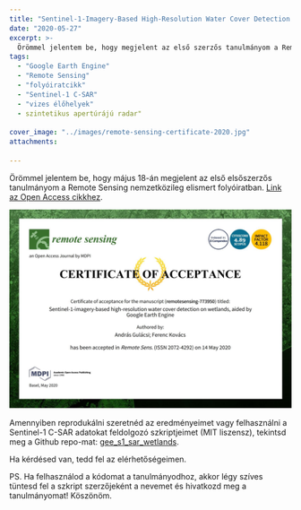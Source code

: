 ```yaml
---
title: "Sentinel-1-Imagery-Based High-Resolution Water Cover Detection on Wetlands, Aided by Google Earth Engine"
date: "2020-05-27"
excerpt: >-
  Örömmel jelentem be, hogy megjelent az első szerzős tanulmányom a Remote Sensing nemzetközileg elismert folyóiratban.
tags:
  - "Google Earth Engine"
  - "Remote Sensing"
  - "folyóiratcikk"
  - "Sentinel-1 C-SAR"
  - "vizes élőhelyek"
  - szintetikus apertúrájú radar"

cover_image: "../images/remote-sensing-certificate-2020.jpg"
attachments:

---
```


Örömmel jelentem be, hogy május 18-án megjelent az első elsőszerzős tanulmányom a Remote Sensing nemzetközileg elismert folyóiratban. [Link az Open Access cikkhez](https://www.mdpi.com/2072-4292/12/10/1614).

![Remote Sensing tanúsítvány az elfogadásról](../images/uploads/remote-sensing-certificate-2020.jpg)

Amennyiben reprodukálni szeretnéd az eredményeimet vagy felhasználni a Sentinel-1 C-SAR adatokat feldolgozó szkriptjeimet (MIT liszensz), tekintsd meg a Github repo-mat: [gee_s1_sar_wetlands](https://github.com/SalsaBoy990/gee_s1_sar_wetlands).

Ha kérdésed van, tedd fel az elérhetőségeimen.

PS. Ha felhasználod a kódomat a tanulmányodhoz, akkor légy szíves tüntesd fel a szkript szerzőjeként a nevemet és hivatkozd meg a tanulmányomat! Köszönöm.





